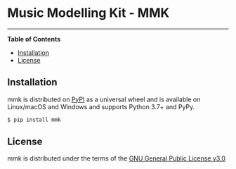 # Music Modelling Kit - MMK

-----

**Table of Contents**

* [Installation](#installation)
* [License](#license)

## Installation

mmk is distributed on [PyPI](https://pypi.org) as a universal
wheel and is available on Linux/macOS and Windows and supports
Python 3.7+ and PyPy.

```bash
$ pip install mmk
```

## License

mmk is distributed under the terms of the [GNU General Public License v3.0](https://choosealicense.com/licenses/gpl-3.0/)
